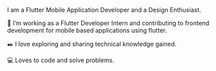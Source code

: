 I am a Flutter Mobile Application Developer and a Design Enthusiast.

📱 I’m working as a Flutter Developer Intern and contributing to frontend development for mobile based applications using flutter.

✒️ I love exploring and sharing technical knowledge gained.

💻 Loves to code and solve problems.




<!---
rohith18n/rohith18n is a ✨ special ✨ repository because its `README.md` (this file) appears on your GitHub profile.
You can click the Preview link to take a look at your changes.
--->
